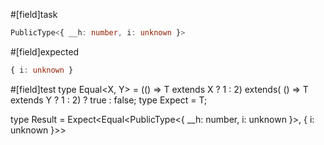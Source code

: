 #[field]task
```ts
PublicType<{ __h: number, i: unknown }>
```

#[field]expected
```ts
{ i: unknown }
```

#[field]test
type Equal<X, Y> = (<T>() => T extends X ? 1 : 2) extends(
    <T>() => T extends Y ? 1 : 2) ? true : false;
type Expect<T extends true> = T;

type Result = Expect<Equal<PublicType<{ __h: number, i: unknown }>, { i: unknown }>>